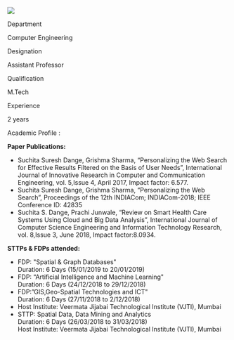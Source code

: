 [![](/sites/default/files/styles/faculty_images/public/2023-03/SUCHITA%20DANGE.jpg?itok=ycP5ll7m)](/sites/default/files/2023-03/SUCHITA%20DANGE.jpg)

Department

Computer Engineering

Designation

Assistant Professor

Qualification

M.Tech

Experience

2 years

Academic Profile :

**Paper Publications:**

* Suchita Suresh Dange, Grishma Sharma, “Personalizing the Web Search for Effective Results Filtered on the Basis of User Needs”, International Journal of Innovative Research in Computer and Communication Engineering, vol. 5,Issue 4, April 2017, Impact factor: 6.577.
* Suchita Suresh Dange, Grishma Sharma, “Personalizing the Web Search”, Proceedings of the 12th INDIACom; INDIACom-2018; IEEE Conference ID: 42835
* Suchita S. Dange, Prachi Junwale, “Review on Smart Health Care Systems Using Cloud and Big Data Analysis”, International Journal of Computer Science Engineering and Information Technology Research, vol. 8,Issue 3, June 2018, Impact factor:8.0934.

**STTPs & FDPs attended:**

* FDP: "Spatial & Graph Databases"  
  Duration: 6 Days (15/01/2019 to 20/01/2019)
* FDP: “Artificial Intelligence and Machine Learning"  
  Duration: 6 Days (24/12/2018 to 29/12/2018)
* FDP:”GIS,Geo-Spatial Technologies and ICT"  
  Duration: 6 Days (27/11/2018 to 2/12/2018)
* Host Institute: Veermata Jijabai Technological Institute (VJTI), Mumbai
* STTP: Spatial Data, Data Mining and Analytics  
  Duration: 6 Days (26/03/2018 to 31/03/2018)  
  Host Institute: Veermata Jijabai Technological Institute (VJTI), Mumbai